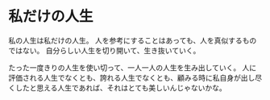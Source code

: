 # 私だけの人生

私の人生は私だけの人生。
人を参考にすることはあっても、人を真似するものではない。
自分らしい人生を切り開いて、生き抜いていく。

たった一度きりの人生を使い切って、一人一人の人生を生み出していく。
人に評価される人生でなくとも、誇れる人生でなくとも、顧みる時に私自身が出し尽くしたと思える人生であれば、それはとても美しいんじゃないかな。
